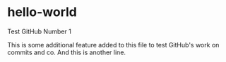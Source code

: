 # hello-world
Test GitHub Number 1

This is some additional feature added to this file to test GitHub's work on commits and co.
And this is another line.

